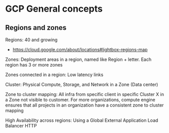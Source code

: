 # GCP General concepts

## Regions and zones

Regions: 40 and growing
- https://cloud.google.com/about/locations#lightbox-regions-map

Zones: Deployment areas in a region, named like Region + letter. Each region has 3 or more zones

Zones connected in a region: Low latency links

Cluster: Physical Compute, Storage, and Network in a Zone (Data center)

Zone to cluster mapping: All infra from specific client in specific Cluster X in a Zone not visible to customer. For more organizations, compute engine ensures that all projects in an organization have a consistent zone to cluster mapping

High Availability across regions: Using a Global External Application Load Balancer HTTP
